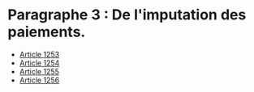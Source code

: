 # Paragraphe 3 : De l'imputation des paiements.

- [Article 1253](article-1253.md)
- [Article 1254](article-1254.md)
- [Article 1255](article-1255.md)
- [Article 1256](article-1256.md)

